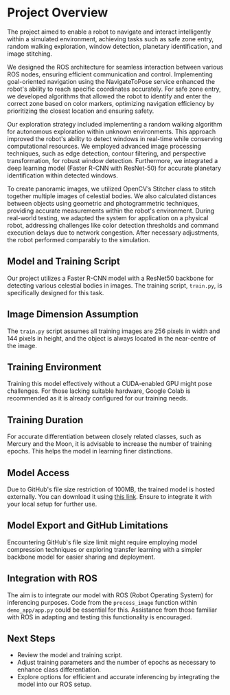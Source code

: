 # Project Overview

The project aimed to enable a robot to navigate and interact intelligently within a simulated environment, achieving tasks such as safe zone entry, random walking exploration, window detection, planetary identification, and image stitching.

We designed the ROS architecture for seamless interaction between various ROS nodes, ensuring efficient communication and control. Implementing goal-oriented navigation using the NavigateToPose service enhanced the robot's ability to reach specific coordinates accurately. For safe zone entry, we developed algorithms that allowed the robot to identify and enter the correct zone based on color markers, optimizing navigation efficiency by prioritizing the closest location and ensuring safety.

Our exploration strategy included implementing a random walking algorithm for autonomous exploration within unknown environments. This approach improved the robot's ability to detect windows in real-time while conserving computational resources. We employed advanced image processing techniques, such as edge detection, contour filtering, and perspective transformation, for robust window detection. Furthermore, we integrated a deep learning model (Faster R-CNN with ResNet-50) for accurate planetary identification within detected windows.

To create panoramic images, we utilized OpenCV’s Stitcher class to stitch together multiple images of celestial bodies. We also calculated distances between objects using geometric and photogrammetric techniques, providing accurate measurements within the robot's environment. During real-world testing, we adapted the system for application on a physical robot, addressing challenges like color detection thresholds and command execution delays due to network congestion. After necessary adjustments, the robot performed comparably to the simulation.

## Model and Training Script

Our project utilizes a Faster R-CNN model with a ResNet50 backbone for detecting various celestial bodies in images. The training script, `train.py`, is specifically designed for this task.

## Image Dimension Assumption

The `train.py` script assumes all training images are 256 pixels in width and 144 pixels in height, and the object is always located in the near-centre of the image.

## Training Environment

Training this model effectively without a CUDA-enabled GPU might pose challenges. For those lacking suitable hardware, Google Colab is recommended as it is already configured for our training needs.

## Training Duration

For accurate differentiation between closely related classes, such as Mercury and the Moon, it is advisable to increase the number of training epochs. This helps the model in learning finer distinctions.

## Model Access

Due to GitHub's file size restriction of 100MB, the trained model is hosted externally. You can download it using [this link](https://drive.google.com/file/d/1hWsvUoG82yvRbd0EhVfHnu5zrqpsoR9u/view?usp=sharing). Ensure to integrate it with your local setup for further use.

## Model Export and GitHub Limitations

Encountering GitHub's file size limit might require employing model compression techniques or exploring transfer learning with a simpler backbone model for easier sharing and deployment.

## Integration with ROS

The aim is to integrate our model with ROS (Robot Operating System) for inferencing purposes. Code from the `process_image` function within `demo_app/app.py` could be essential for this. Assistance from those familiar with ROS in adapting and testing this functionality is encouraged.

## Next Steps

- Review the model and training script.
- Adjust training parameters and the number of epochs as necessary to enhance class differentiation.
- Explore options for efficient and accurate inferencing by integrating the model into our ROS setup.

